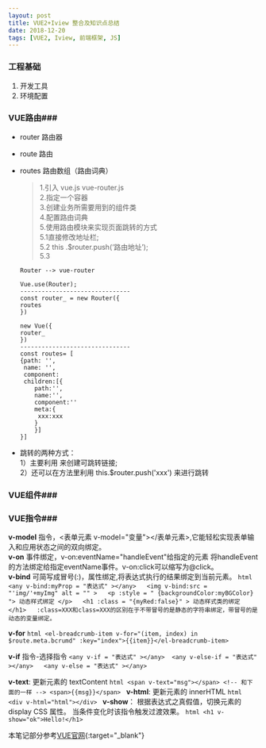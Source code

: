 ```yaml
---
layout: post
title: VUE2+Iview 整合及知识点总结
date: 2018-12-20
tags: [VUE2, Iview, 前端框架, JS]
---
```

### 工程基础 ###
1. 开发工具
2. 环境配置

### VUE路由###
+ router 路由器
+ route 路由
+ routes 路由数组（路由词典）
    >1.引入 vue.js vue-router.js  
    2.指定一个容器  
    3.创建业务所需要用到的组件类  
    4.配置路由词典  
    5.使用路由模块来实现页面跳转的方式  
     5.1直接修改地址栏;  
     5.2 this .$router.push(‘路由地址’);  
     5.3 <router-link to = "路由地址"></router-link>
     
    ```
    Router --> vue-router
    
    Vue.use(Router);
    -------------------------------
    const router_ = new Router({
    routes
    })
    
    new Vue({
    router_
    })
    -------------------------------
    const routes= [
    {path: '',
     name: '',
     component: 
     children:[{
        path:'',
        name:'',
        component:''
        meta:{
         xxx:xxx	
        }
        }]
    }]
    ```
    
+ 跳转的两种方式：  
1）主要利用 <router-link to='/register'>来创建可跳转链接;  
2）还可以在方法里利用 this.$router.push('xxx') 来进行跳转


### VUE组件###


### VUE指令###

__v-model__ 指令，<表单元素 v-model="变量"></表单元素>,它能轻松实现表单输入和应用状态之间的双向绑定。  
__v-on__ 事件绑定，v-on:eventName="handleEvent"给指定的元素 将handleEvent的方法绑定给指定eventName事件。v-on:click可以缩写为@click。  
__v-bind__ 可简写成冒号(:)，属性绑定,将表达式执行的结果绑定到当前元素。
    ```html
    <any v-bind:myProp = "表达式" ></any>  
	<img v-bind:src = "'img/'+myImg" alt = "" >  
	<p :style = " {backgroundColor:myBGColor} "> 动态样式绑定 </p>  
	<h1 :class = "{myRed:false}" > 动态样式类的绑定 </h1>  
	:class=XXX和class=XXX的区别在于不带冒号的是静态的字符串绑定，带冒号的是动态的变量绑定。    
    ```
    
__v-for__
    ```html
    <el-breadcrumb-item v-for="(item, index) in $route.meta.bcrumd" :key="index">{{item}}</el-breadcrumb-item> 
    ```
	 
__v-if__ 指令-选择指令
    ```
    <any v-if = "表达式" ></any> 
    <any v-else-if = "表达式" ></any>  
    <any v-else = "表达式" ></any> 
    ```
	 
__v-text__: 更新元素的 textContent
    ```html
    <span v-text="msg"></span>
    <!-- 和下面的一样 -->
    <span>{{msg}}</span>
    ```
__v-html__: 更新元素的 innerHTML
    ```html
    <div v-html="html"></div>
    ```
__v-show__： 根据表达式之真假值，切换元素的 display CSS 属性。
       当条件变化时该指令触发过渡效果。
    ```html
    <h1 v-show="ok">Hello!</h1>
    ```

本笔记部分参考[VUE官网](https://cn.vuejs.org/v2/guide/){:target="_blank"}